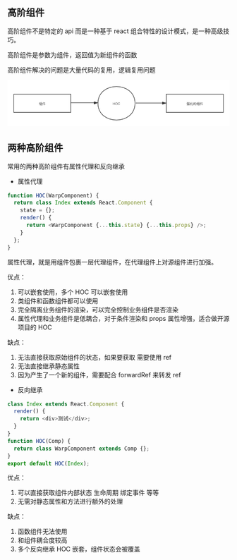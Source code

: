 ## 高阶组件

高阶组件不是特定的 api 而是一种基于 react 组合特性的设计模式，是一种高级技巧。

高阶组件是参数为组件，返回值为新组件的函数

高阶组件解决的问题是大量代码的复用，逻辑复用问题

![](img/hoc.png)

## 两种高阶组件

常用的两种高阶组件有属性代理和反向继承

- 属性代理

```js
function HOC(WarpComponent) {
  return class Index extends React.Component {
    state = {};
    render() {
      return <WarpComponent {...this.state} {...this.props} />;
    }
  };
}
```

属性代理，就是用组件包裹一层代理组件，在代理组件上对源组件进行加强。

优点：

1. 可以嵌套使用，多个 HOC 可以嵌套使用
2. 类组件和函数组件都可以使用
3. 完全隔离业务组件的渲染，可以完全控制业务组件是否渲染
4. 属性代理和业务组件是低耦合，对于条件渲染和 props 属性增强，适合做开源项目的 HOC

缺点：

1. 无法直接获取原始组件的状态，如果要获取 需要使用 ref
2. 无法直接继承静态属性
3. 因为产生了一个新的组件，需要配合 forwardRef 来转发 ref

- 反向继承

```js
class Index extends React.Component {
  render() {
    return <div>测试</div>;
  }
}
function HOC(Comp) {
  return class WarpComponent extends Comp {};
}
export default HOC(Index);
```

优点：

1. 可以直接获取组件内部状态 生命周期 绑定事件 等等
2. 无需对静态属性和方法进行额外的处理

缺点：

1. 函数组件无法使用
2. 和组件耦合度较高
3. 多个反向继承 HOC 嵌套，组件状态会被覆盖
